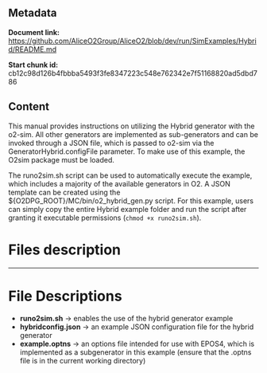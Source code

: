 ## Metadata

**Document link:** https://github.com/AliceO2Group/AliceO2/blob/dev/run/SimExamples/Hybrid/README.md

**Start chunk id:** cb12c98d126b4fbbba5493f3fe8347223c548e762342e7f51168820ad5dbd786

## Content

<!-- doxy
\page refrunSimExamplesHybrid Example Hybrid
/doxy -->

This manual provides instructions on utilizing the Hybrid generator with the o2-sim. All other generators are implemented as sub-generators and can be invoked through a JSON file, which is passed to o2-sim via the GeneratorHybrid.configFile parameter. To make use of this example, the O2sim package must be loaded.

The runo2sim.sh script can be used to automatically execute the example, which includes a majority of the available generators in O2. A JSON template can be created using the ${O2DPG_ROOT}/MC/bin/o2_hybrid_gen.py script. For this example, users can simply copy the entire Hybrid example folder and run the script after granting it executable permissions (`chmod +x runo2sim.sh`).

# Files description

---

# File Descriptions

- **runo2sim.sh** &rarr; enables the use of the hybrid generator example
- **hybridconfig.json** &rarr; an example JSON configuration file for the hybrid generator
- **example.optns** &rarr; an options file intended for use with EPOS4, which is implemented as a subgenerator in this example (ensure that the .optns file is in the current working directory)